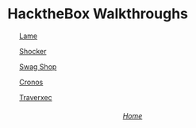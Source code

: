<head>
	<h1>HacktheBox Walkthroughs</h1>
</head>
<body>
	<ul><a href="">Lame</a></ul>
	<ul><a href="">Shocker</a></ul>
	<ul><a href="">Swag Shop</a></ul>
	<ul><a href="">Cronos</a></ul>
	<ul><a href="">Traverxec</a></ul>

</body>

<footer><h6><center><a href="/README.md">Home</a></center></h6></footer>